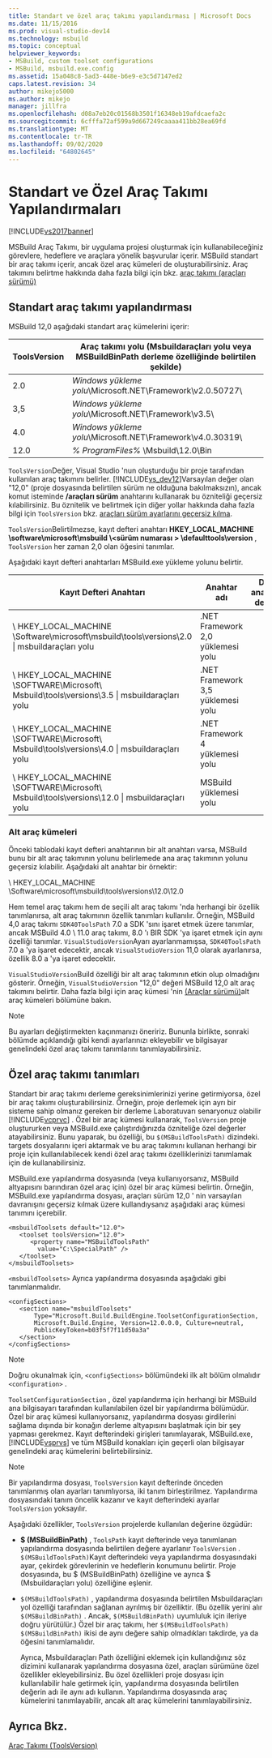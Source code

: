 ```yaml
---
title: Standart ve özel araç takımı yapılandırması | Microsoft Docs
ms.date: 11/15/2016
ms.prod: visual-studio-dev14
ms.technology: msbuild
ms.topic: conceptual
helpviewer_keywords:
- MSBuild, custom toolset configurations
- MSBuild, msbuild.exe.config
ms.assetid: 15a048c8-5ad3-448e-b6e9-e3c5d7147ed2
caps.latest.revision: 34
author: mikejo5000
ms.author: mikejo
manager: jillfra
ms.openlocfilehash: d08a7eb20c01568b3501f16348eb19afdcaefa2c
ms.sourcegitcommit: 6cfffa72af599a9d667249caaaa411bb28ea69fd
ms.translationtype: MT
ms.contentlocale: tr-TR
ms.lasthandoff: 09/02/2020
ms.locfileid: "64802645"
---
```

# <a name="standard-and-custom-toolset-configurations"></a>Standart ve Özel Araç Takımı Yapılandırmaları
[!INCLUDE[vs2017banner](../includes/vs2017banner.md)]

MSBuild Araç Takımı, bir uygulama projesi oluşturmak için kullanabileceğiniz görevlere, hedeflere ve araçlara yönelik başvurular içerir. MSBuild standart bir araç takımı içerir, ancak özel araç kümeleri de oluşturabilirsiniz. Araç takımını belirtme hakkında daha fazla bilgi için bkz. [araç takımı (araçları sürümü)](../msbuild/msbuild-toolset-toolsversion.md)  

## <a name="standard-toolset-configurations"></a>Standart araç takımı yapılandırması  
 MSBuild 12,0 aşağıdaki standart araç kümelerini içerir:  

| ToolsVersion | Araç takımı yolu (Msbuildaraçları yolu veya MSBuildBinPath derleme özelliğinde belirtilen şekilde) |
|--------------|--------------------------------------------------------------------------------------|
|     2.0      |           *Windows yükleme yolu*\Microsoft.NET\Framework\v2.0.50727\            |
|     3,5      |              *Windows yükleme yolu*\Microsoft.NET\Framework\v3.5\               |
|     4.0      |           *Windows yükleme yolu*\Microsoft.NET\Framework\v4.0.30319\            |
|     12.0     |                          *% ProgramFiles%* \Msbuild\12.0\Bin                           |

 `ToolsVersion`Değer, Visual Studio 'nun oluşturduğu bir proje tarafından kullanılan araç takımını belirler. [!INCLUDE[vs_dev12](../includes/vs-dev12-md.md)]Varsayılan değer olan "12,0" (proje dosyasında belirtilen sürüm ne olduğuna bakılmaksızın), ancak komut isteminde **/araçları sürüm** anahtarını kullanarak bu özniteliği geçersiz kılabilirsiniz. Bu öznitelik ve belirtmek için diğer yollar hakkında daha fazla bilgi için `ToolsVersion` bkz. [araçları sürüm ayarlarını geçersiz kılma](../msbuild/overriding-toolsversion-settings.md).  

 `ToolsVersion`Belirtilmezse, kayıt defteri anahtarı **HKEY_LOCAL_MACHINE \software\microsoft\msbuild \\<sürüm numarası \> \defaulttools\version** , `ToolsVersion` her zaman 2,0 olan öğesini tanımlar.  

 Aşağıdaki kayıt defteri anahtarları MSBuild.exe yükleme yolunu belirtir.  

|Kayıt Defteri Anahtarı|Anahtar adı|Dize anahtarı değeri|  
|------------------|--------------|----------------------|  
|\ HKEY_LOCAL_MACHINE \Software\microsoft\msbuild\tools\versions\2.0 \| msbuildaraçları yolu|.NET Framework 2,0 yüklemesi yolu|  
|\ HKEY_LOCAL_MACHINE \SOFTWARE\Microsoft\ Msbuild\tools\versions\3.5 \| msbuildaraçları yolu|.NET Framework 3,5 yüklemesi yolu|  
|\ HKEY_LOCAL_MACHINE \SOFTWARE\Microsoft\ Msbuild\tools\versions\4.0 \| msbuildaraçları yolu|.NET Framework 4 yüklemesi yolu|  
|\ HKEY_LOCAL_MACHINE \SOFTWARE\Microsoft\ Msbuild\tools\versions\12.0 \| msbuildaraçları yolu|MSBuild yüklemesi yolu|  

### <a name="sub-toolsets"></a>Alt araç kümeleri  
 Önceki tablodaki kayıt defteri anahtarının bir alt anahtarı varsa, MSBuild bunu bir alt araç takımının yolunu belirlemede ana araç takımının yolunu geçersiz kılabilir. Aşağıdaki alt anahtar bir örnektir:  

 \ HKEY_LOCAL_MACHINE \Software\microsoft\msbuild\tools\versions\12.0\12.0  

 Hem temel araç takımı hem de seçili alt araç takımı 'nda herhangi bir özellik tanımlanırsa, alt araç takımının özellik tanımları kullanılır. Örneğin, MSBuild 4,0 araç takımı `SDK40ToolsPath` 7.0 a SDK 'sını işaret etmek üzere tanımlar, ancak MSBuild 4.0 \ 11.0 araç takımı, 8.0 'ı BIR SDK 'ya işaret etmek için aynı özelliği tanımlar. `VisualStudioVersion`Ayarı ayarlanmamışsa, `SDK40ToolsPath` 7.0 a 'ya işaret edecektir, ancak `VisualStudioVersion` 11,0 olarak ayarlanırsa, özellik 8.0 a 'ya işaret edecektir.  

 `VisualStudioVersion`Build özelliği bir alt araç takımının etkin olup olmadığını gösterir. Örneğin, `VisualStudioVersion` "12,0" değeri MSBuild 12,0 alt araç takımını belirtir. Daha fazla bilgi için araç kümesi 'nin [(Araçlar sürümü)](../msbuild/msbuild-toolset-toolsversion.md)alt araç kümeleri bölümüne bakın.  

> [!NOTE]
> Bu ayarları değiştirmekten kaçınmanızı öneririz. Bununla birlikte, sonraki bölümde açıklandığı gibi kendi ayarlarınızı ekleyebilir ve bilgisayar genelindeki özel araç takımı tanımlarını tanımlayabilirsiniz.  

## <a name="custom-toolset-definitions"></a>Özel araç takımı tanımları  
 Standart bir araç takımı derleme gereksinimlerinizi yerine getirmiyorsa, özel bir araç takımı oluşturabilirsiniz. Örneğin, proje derlemek için ayrı bir sisteme sahip olmanız gereken bir derleme Laboratuvarı senaryonuz olabilir [!INCLUDE[vcprvc](../includes/vcprvc-md.md)] . Özel bir araç kümesi kullanarak, `ToolsVersion` proje oluştururken veya MSBuild.exe çalıştırdığınızda özniteliğe özel değerler atayabilirsiniz. Bunu yaparak, bu özelliği, bu `$(MSBuildToolsPath)` dizindeki. targets dosyalarını içeri aktarmak ve bu araç takımını kullanan herhangi bir proje için kullanılabilecek kendi özel araç takımı özelliklerinizi tanımlamak için de kullanabilirsiniz.  

 MSBuild.exe yapılandırma dosyasında (veya kullanıyorsanız, MSBuild altyapısını barındıran özel araç için) özel bir araç kümesi belirtin. Örneğin, MSBuild.exe yapılandırma dosyası, araçları sürüm 12,0 ' nin varsayılan davranışını geçersiz kılmak üzere kullandıysanız aşağıdaki araç kümesi tanımını içerebilir.  

```  
<msbuildToolsets default="12.0">  
   <toolset toolsVersion="12.0">  
      <property name="MSBuildToolsPath"   
        value="C:\SpecialPath" />  
   </toolset>  
</msbuildToolsets>  
```  

 `<msbuildToolsets>` Ayrıca yapılandırma dosyasında aşağıdaki gibi tanımlanmalıdır.  

```  
<configSections>  
   <section name="msbuildToolsets"         
       Type="Microsoft.Build.BuildEngine.ToolsetConfigurationSection,   
       Microsoft.Build.Engine, Version=12.0.0.0, Culture=neutral,   
       PublicKeyToken=b03f5f7f11d50a3a"  
   </section>  
</configSections>  
```  

> [!NOTE]
> Doğru okunalmak için, `<configSections>` bölümündeki ilk alt bölüm olmalıdır `<configuration>` .  

 `ToolsetConfigurationSection` , özel yapılandırma için herhangi bir MSBuild ana bilgisayarı tarafından kullanılabilen özel bir yapılandırma bölümüdür. Özel bir araç kümesi kullanıyorsanız, yapılandırma dosyası girdilerini sağlama dışında bir konağın derleme altyapısını başlatmak için bir şey yapması gerekmez. Kayıt defterindeki girişleri tanımlayarak, MSBuild.exe, [!INCLUDE[vsprvs](../includes/vsprvs-md.md)] ve tüm MSBuild konakları için geçerli olan bilgisayar genelindeki araç kümelerini belirtebilirsiniz.  

> [!NOTE]
> Bir yapılandırma dosyası, `ToolsVersion` kayıt defterinde önceden tanımlanmış olan ayarları tanımlıyorsa, iki tanım birleştirilmez. Yapılandırma dosyasındaki tanım öncelik kazanır ve kayıt defterindeki ayarlar `ToolsVersion` yoksayılır.  

 Aşağıdaki özellikler, `ToolsVersion` projelerde kullanılan değerine özgüdür:  

- **$ (MSBuildBinPath)** , `ToolsPath` kayıt defterinde veya tanımlanan yapılandırma dosyasında belirtilen değere ayarlanır `ToolsVersion` . `$(MSBuildToolsPath)`Kayıt defterindeki veya yapılandırma dosyasındaki ayar, çekirdek görevlerinin ve hedeflerin konumunu belirtir. Proje dosyasında, bu $ (MSBuildBinPath) özelliğine ve ayrıca $ (Msbuildaraçları yolu) özelliğine eşlenir.  

- `$(MSBuildToolsPath)` , yapılandırma dosyasında belirtilen Msbuildaraçları yol özelliği tarafından sağlanan ayrılmış bir özelliktir. (Bu özellik yerini alır `$(MSBuildBinPath)` . Ancak, `$(MSBuildBinPath)` uyumluluk için ileriye doğru yürütülür.) Özel bir araç takımı, her `$(MSBuildToolsPath)` `$(MSBuildBinPath)` ikisi de aynı değere sahip olmadıkları takdirde, ya da öğesini tanımlamalıdır.  

  Ayrıca, Msbuildaraçları Path özelliğini eklemek için kullandığınız söz dizimini kullanarak yapılandırma dosyasına özel, araçları sürümüne özel özellikler ekleyebilirsiniz. Bu özel özellikleri proje dosyası için kullanılabilir hale getirmek için, yapılandırma dosyasında belirtilen değerin adı ile aynı adı kullanın. Yapılandırma dosyasında araç kümelerini tanımlayabilir, ancak alt araç kümelerini tanımlayabilirsiniz.  

## <a name="see-also"></a>Ayrıca Bkz.  
 [Araç Takımı (ToolsVersion)](../msbuild/msbuild-toolset-toolsversion.md)
